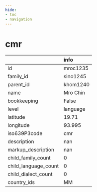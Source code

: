 ```yaml
---
hide:
- toc
- navigation
---
```

# cmr
|                      | info     |
|:---------------------|:---------|
| id                   | mroc1235 |
| family_id            | sino1245 |
| parent_id            | khom1240 |
| name                 | Mro Chin |
| bookkeeping          | False    |
| level                | language |
| latitude             | 19.71    |
| longitude            | 93.995   |
| iso639P3code         | cmr      |
| description          | nan      |
| markup_description   | nan      |
| child_family_count   | 0        |
| child_language_count | 0        |
| child_dialect_count  | 0        |
| country_ids          | MM       |